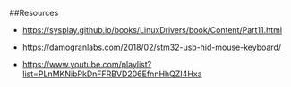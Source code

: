 ##Resources

+   https://sysplay.github.io/books/LinuxDrivers/book/Content/Part11.html

+   https://damogranlabs.com/2018/02/stm32-usb-hid-mouse-keyboard/

+   https://www.youtube.com/playlist?list=PLnMKNibPkDnFFRBVD206EfnnHhQZI4Hxa


